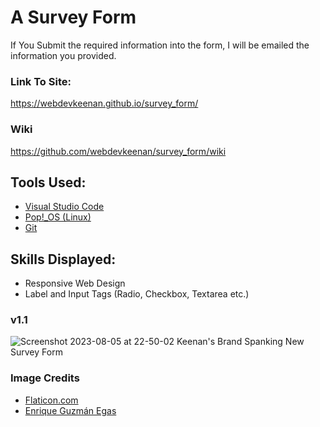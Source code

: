 # A Survey Form 
If You Submit the required information into the form, I will be emailed the information you provided.  
### Link To Site:
https://webdevkeenan.github.io/survey_form/

### Wiki
https://github.com/webdevkeenan/survey_form/wiki

## Tools Used: 
+ [Visual Studio Code](https://code.visualstudio.com/)
+ [Pop!_OS (Linux)](https://pop.system76.com/)
+ [Git](https://git-scm.com/)

## Skills Displayed: 

+ Responsive Web Design
+ Label and Input Tags (Radio, Checkbox, Textarea etc.)

### v1.1
![Screenshot 2023-08-05 at 22-50-02 Keenan's Brand Spanking New Survey Form](https://github.com/webdevkeenan/survey_form/assets/42125735/cc457007-8aad-4cd9-a13b-08db928925d1)


### Image Credits
+ [Flaticon.com](https://www.flaticon.com/free-icons/joystick)
+ [Enrique Guzmán Egas](https://unsplash.com/photos/gSstgCAgd3U)
